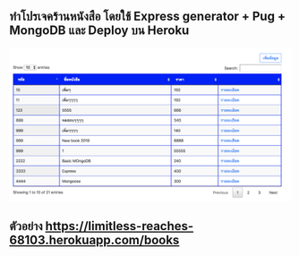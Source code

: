 ## ทำโปรเจคร้านหนังสือ โดยใช้ Express generator + Pug + MongoDB และ Deploy บน Heroku
![alt text](image.png)

## ตัวอย่าง https://limitless-reaches-68103.herokuapp.com/books